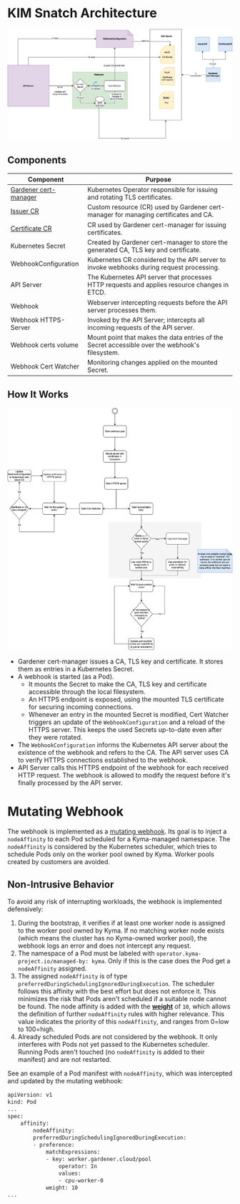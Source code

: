 # KIM Snatch Architecture

![Snatch Architecture](./assets/architecture-webook.svg)

## Components

|Component|Purpose
|--|--|
|[Gardener cert-manager](https://github.com/gardener/cert-management)|Kubernetes Operator responsible for issuing and rotating TLS certificates.|
|[Issuer CR](https://github.com/gardener/cert-management?tab=readme-ov-file#setting-up-issuers)|Custom resource (CR) used by Gardener cert-manager for managing certificates and CA.|
|[Certificate CR](https://github.com/gardener/cert-management?tab=readme-ov-file#requesting-a-certificate)|CR used by Gardener cert-manager for issuing certificates.|
|Kubernetes Secret|Created by Gardener cert-manager to store the generated CA, TLS key and certificate.|
|WebhookConfiguration|Kubernetes CR considered by the API server to invoke webhooks during request processing.|
|API Server|The Kubernetes API server that processes HTTP requests and applies resource changes in ETCD.|
|Webhook|Webserver intercepting requests before the API server processes them.|
|Webhook HTTPS-Server|Invoked by the API Server; intercepts all incoming requests of the API server.|
|Webhook certs volume|Mount point that makes the data entries of the Secret accessible over the webhook's filesystem.|
|Webhook Cert Watcher|Monitoring changes applied on the mounted Secret.|

## How It Works

![Flow](./assets/flow-snatch.svg)

* Gardener cert-manager issues a CA, TLS key and certificate. It stores them as entries in a Kubernetes Secret.
* A webhook is started (as a Pod).
   - It mounts the Secret to make the CA, TLS key and certificate accessible through the local filesystem.
   - An HTTPS endpoint is exposed, using the mounted TLS certificate for securing incoming connections.
   - Whenever an entry in the mounted Secret is modified, Cert Watcher triggers an update of the `WebhookConfiguration` and a reload of the HTTPS server. This keeps the used Secrets up-to-date even after they were rotated.
* The `WebhookConfiguration` informs the Kubernetes API server about the existence of the webhook and refers to the CA. The API server uses CA to verify HTTPS connections established to the webhook.
* API Server calls this HTTPS endpoint of the webhook for each received HTTP request. The webhook is allowed to modify the  request before it's finally processed by the API server.

# Mutating Webhook

The webhook is implemented as a [mutating webhook](https://kubernetes.io/docs/reference/access-authn-authz/admission-controllers/#mutatingadmissionwebhook). Its goal is to inject a `nodeAffinity` to each Pod scheduled for a Kyma-managed namespace. The `nodeAffinity` is considered by the Kubernetes scheduler, which tries to schedule Pods only on the worker pool owned by Kyma. Worker pools created by customers are avoided.

## Non-Intrusive Behavior
To avoid any risk of interrupting workloads, the webhook is implemented defensively:

1. During the bootstrap, it verifies if at least one worker node is assigned to the worker pool owned by Kyma. If no matching worker node exists (which means the cluster has no Kyma-owned worker pool), the webhook logs an error and does not intercept any request.
2. The namespace of a Pod must be labeled with `operator.kyma-project.io/managed-by: kyma`. Only if this is the case does the Pod get a `nodeAffinity` assigned.
3. The assigned `nodeAffinity` is of type `preferredDuringSchedulingIgnoredDuringExecution`. The scheduler follows this affinity with the best effort but does not enforce it. This minimizes the risk that Pods aren't scheduled if a suitable node cannot be found. The node affinity is added with the  [**weight**](https://kubernetes.io/docs/reference/generated/kubernetes-api/v1.32/#preferredschedulingterm-v1-core) of `10`, which allows the definition of further `nodeAffinity` rules with higher relevance. This value indicates the priority of this `nodeAffinity`, and ranges from 0=low to 100=high. 
4. Already scheduled Pods are not considered by the webhook. It only interferes with Pods not yet passed to the Kubernetes scheduler. Running Pods aren't touched (no `nodeAffinity` is added to their manifest) and are not restarted.

See an example of a Pod manifest with `nodeAffinity`, which was intercepted and updated by the mutating webhook:

    apiVersion: v1
    kind: Pod
    ...
    spec:
        affinity:
            nodeAffinity:
            preferredDuringSchedulingIgnoredDuringExecution:
            - preference:
                matchExpressions:
                - key: worker.gardener.cloud/pool
                    operator: In
                    values:
                    - cpu-worker-0
                weight: 10
    ...


